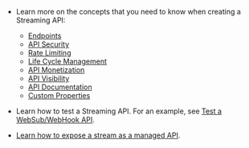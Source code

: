 - Learn more on the concepts that you need to know when creating a Streaming API:

    - [Endpoints](../../../../design/endpoints/endpoint-types/)
    - [API Security](../../../../design/api-security/api-authentication/secure-apis-using-oauth2-tokens)
    - [Rate Limiting](../../../../design/rate-limiting/rate-limiting-for-streaming-apis/)
    - [Life Cycle Management](../../../../design/lifecycle-management/api-lifecycle/)
    - [API Monetization](../../../../design/api-monetization/monetizing-an-api/)
    - [API Visibility](../../../../design/advanced-topics/control-api-visibility-and-subscription-availability-in-developer-portal/)
    - [API Documentation](../../../../design/api-documentation/add-api-documentation/)
    - [Custom Properties](../../../../design/create-api/adding-custom-properties-to-apis/)

- Learn how to test a Streaming API. For an example, see [Test a WebSub/WebHook API](../../../../design/create-api/create-streaming-api/test-a-websub-api).

- [Learn how to expose a stream as a managed API](../../../../../use-cases/streaming-usecase/exposing-stream-as-managed-api-in-service-catalog/).
